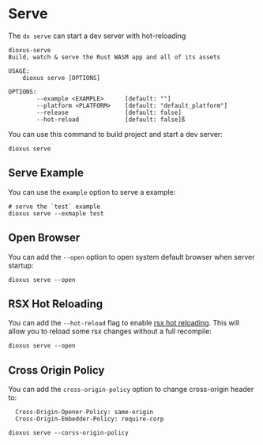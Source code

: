 # Serve

The `dx serve` can start a dev server with hot-reloading

```
dioxus-serve
Build, watch & serve the Rust WASM app and all of its assets

USAGE:
    dioxus serve [OPTIONS]

OPTIONS:
        --example <EXAMPLE>      [default: ""]
        --platform <PLATFORM>    [default: "default_platform"]
        --release                [default: false]
        --hot-reload             [default: false]ß
```

You can use this command to build project and start a dev server:

```
dioxus serve
```

## Serve Example

You can use the `example` option to serve a example:

```
# serve the `test` example
dioxus serve --exmaple test
```

## Open Browser

You can add the `--open` option to open system default browser when server startup:

```
dioxus serve --open
```

## RSX Hot Reloading

You can add the `--hot-reload` flag to enable [rsx hot reloading](https://dioxuslabs.com/docs/0.3/guide/en/getting_started/hot_reload.html). This will allow you to reload some rsx changes without a full recompile:

```
dioxus serve --open
```

## Cross Origin Policy

You can add the `cross-origin-policy` option to change cross-origin header to:

```
  Cross-Origin-Opener-Policy: same-origin
  Cross-Origin-Embedder-Policy: require-corp
```

```
dioxus serve --corss-origin-policy
```
